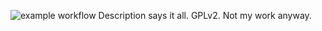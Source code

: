 ![example workflow](https://github.com/hendrix2897/claude-snake/actions/workflows/c-cpp.yml/badge.svg)
Description says it all. GPLv2. Not my work anyway.
